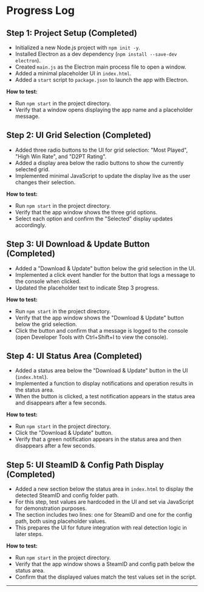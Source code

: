 # Progress Log

## Step 1: Project Setup (Completed)
- Initialized a new Node.js project with `npm init -y`.
- Installed Electron as a dev dependency (`npm install --save-dev electron`).
- Created `main.js` as the Electron main process file to open a window.
- Added a minimal placeholder UI in `index.html`.
- Added a `start` script to `package.json` to launch the app with Electron.

**How to test:**
- Run `npm start` in the project directory.
- Verify that a window opens displaying the app name and a placeholder message.

## Step 2: UI Grid Selection (Completed)
- Added three radio buttons to the UI for grid selection: "Most Played", "High Win Rate", and "D2PT Rating".
- Added a display area below the radio buttons to show the currently selected grid.
- Implemented minimal JavaScript to update the display live as the user changes their selection.

**How to test:**
- Run `npm start` in the project directory.
- Verify that the app window shows the three grid options.
- Select each option and confirm the "Selected" display updates accordingly.

## Step 3: UI Download & Update Button (Completed)
- Added a "Download & Update" button below the grid selection in the UI.
- Implemented a click event handler for the button that logs a message to the console when clicked.
- Updated the placeholder text to indicate Step 3 progress.

**How to test:**
- Run `npm start` in the project directory.
- Verify that the app window shows the "Download & Update" button below the grid selection.
- Click the button and confirm that a message is logged to the console (open Developer Tools with Ctrl+Shift+I to view the console).

## Step 4: UI Status Area (Completed)
- Added a status area below the "Download & Update" button in the UI (`index.html`).
- Implemented a function to display notifications and operation results in the status area.
- When the button is clicked, a test notification appears in the status area and disappears after a few seconds.

**How to test:**
- Run `npm start` in the project directory.
- Click the "Download & Update" button.
- Verify that a green notification appears in the status area and then disappears after a few seconds.

## Step 5: UI SteamID & Config Path Display (Completed)
- Added a new section below the status area in `index.html` to display the detected SteamID and config folder path.
- For this step, test values are hardcoded in the UI and set via JavaScript for demonstration purposes.
- The section includes two lines: one for SteamID and one for the config path, both using placeholder values.
- This prepares the UI for future integration with real detection logic in later steps.

**How to test:**
- Run `npm start` in the project directory.
- Verify that the app window shows a SteamID and config path below the status area.
- Confirm that the displayed values match the test values set in the script.

---
